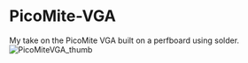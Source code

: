 # PicoMite-VGA
My take on the PicoMite VGA built on a perfboard using solder.
![PicoMiteVGA_thumb](https://github.com/user-attachments/assets/320f4ce2-13b5-49f1-8ac0-8276ce216934)
